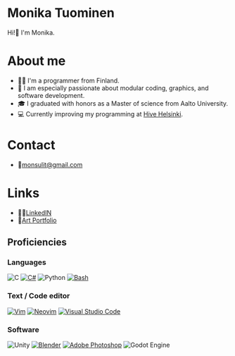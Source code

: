 # Monika Tuominen
Hi!👋 I'm Monika.  

# About me
- 🧑‍💻 I'm a programmer from Finland.
- 👾 I am especially passionate about modular coding, graphics, and software development.
- 🎓 I graduated with honors as a Master of science from Aalto University.
- 💻 Currently improving my programming at [Hive Helsinki](https://www.hive.fi/).

# Contact
- 📨[monsulit@gmail.com](mailto:monsulit@gmail.com)

# Links
- 🧑‍💼[LinkedIN](https://www.linkedin.com/in/monika-tuominen/)
- 🎨[Art Portfolio](https://jelloster.artstation.com/)

  
## Proficiencies

### Languages
![C](https://img.shields.io/badge/C-00599C?style=for-the-badge&logo=c&logoColor=white)
[![C#](https://custom-icon-badges.demolab.com/badge/C%23-%23239120.svg?logo=cshrp&logoColor=white)](#)
![Python](https://img.shields.io/badge/Python-3776AB?style=for-the-badge&logo=python&logoColor=white)
[![Bash](https://img.shields.io/badge/Bash-4EAA25?logo=gnubash&logoColor=fff)](#)

### Text / Code editor
[![Vim](https://img.shields.io/badge/Vim-%2311AB00.svg?logo=vim&logoColor=white)](#)
[![Neovim](https://img.shields.io/badge/Neovim-57A143?logo=neovim&logoColor=fff)](#)
[![Visual Studio Code](https://custom-icon-badges.demolab.com/badge/Visual%20Studio%20Code-0078d7.svg?logo=vsc&logoColor=white)](#)

### Software
![Unity](https://img.shields.io/badge/unity-%23000000.svg?style=for-the-badge&logo=unity&logoColor=white)
[![Blender](https://img.shields.io/badge/Blender-%23F5792A.svg?logo=blender&logoColor=white)](#)
[![Adobe Photoshop](https://img.shields.io/badge/Adobe%20Photoshop-31A8FF?logo=Adobe%20Photoshop&logoColor=black)](#)
![Godot Engine](https://img.shields.io/badge/GODOT-%23FFFFFF.svg?style=for-the-badge&logo=godot-engine) 
